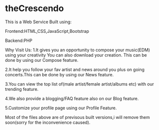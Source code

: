 # theCrescendo
This is a Web Service Built using:

Frontend:HTML,CSS,JavaScript,Bootstrap

Backend:PHP

Why Visit Us:
1.It gives you an opportunity to compose your music(EDM) using your creativity
  You can also download your creation.
  This can be done by using our Compose feature.

2.It help you follow your fav artist and news around you plus on going concerts.This can be done by using our News feature.

3.You can view the top list of(male artist/female artist/albums etc) with our trending feature.

4.We also provide a blogging/FAQ feature also on our Blog feature.

5.Customize your profile page using our Profile Feature.

Most of the files above are of previsous built versions,i will remove them soon(sorry for the inconvenience caused).
